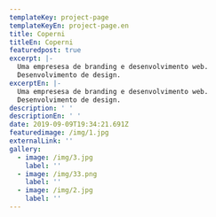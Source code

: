 ```yaml
---
templateKey: project-page
templateKeyEn: project-page.en
title: Coperni
titleEn: Coperni
featuredpost: true
excerpt: |-
  Uma empresesa de branding e desenvolvimento web.
  Desenvolvimento de design.
excerptEn: |-
  Uma empresesa de branding e desenvolvimento web.
  Desenvolvimento de design.
description: ' '
descriptionEn: ' '
date: 2019-09-09T19:34:21.691Z
featuredimage: /img/1.jpg
externalLink: ''
gallery:
  - image: /img/3.jpg
    label: ''
  - image: /img/33.png
    label: ''
  - image: /img/2.jpg
    label: ''
---
```


